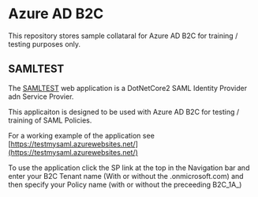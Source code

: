 # Azure AD B2C

This repository stores sample collataral for Azure AD B2C for training / testing purposes only.

## SAMLTEST
The [SAMLTEST](./AzureADB2C/tree/master/SAMLTEST) web application is a DotNetCore2 SAML Identity Provider adn Service Provier. 

This applicaiton is designed to be used with Azure AD B2C for testing / training of SAML Policies. 

For a working example of the application see [https://testmysaml.azurewebsites.net/](https://testmysaml.azurewebsites.net/)

To use the application click the SP link at the top in the Navigation bar and enter your B2C Tenant name (With or without the .onmicrosoft.com) and then specify your Policy name (with or without the preceeding B2C_1A_)
  

